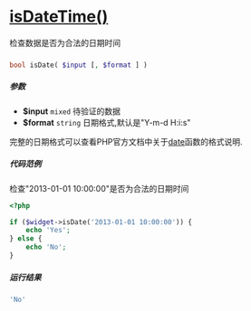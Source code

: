 [isDateTime()](http://twinh.github.com/widget/api/isDateTime)
=============================================================

检查数据是否为合法的日期时间

### 
```php
bool isDate( $input [, $format ] )
```

##### 参数
* **$input** `mixed` 待验证的数据
* **$format** `string` 日期格式,默认是"Y-m-d H:i:s"


完整的日期格式可以查看PHP官方文档中关于[date](http://php.net/manual/zh/function.date.php)函数的格式说明.


##### 代码范例
检查"2013-01-01 10:00:00"是否为合法的日期时间
```php
<?php

if ($widget->isDate('2013-01-01 10:00:00')) {
    echo 'Yes';
} else {
    echo 'No';
}
```
##### 运行结果
```php
'No'
```
